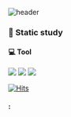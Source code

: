 ![header](https://capsule-render.vercel.app/api?type=waving&color=fedcba&height=180&section=header&text=Silky&fontColor=ffffff&fontSize=100&animation=fadeIn&fontAlignY=55)

### 📖 Static study


#### 💻 Tool
<img src="https://img.shields.io/badge/Python-3776AB?style=for-the-badge&logo=Python&logoColor=yellow"/>
<img src="https://img.shields.io/badge/R-276DC3?style=for-the-badge&logo=R&logoColor=blue"/>
<img src="https://img.shields.io/badge/Julia-9558B2?style=for-the-badge&logo=Julia&logoColor=orange"/> 

[![Hits](https://hits.seeyoufarm.com/api/count/incr/badge.svg?url=https%3A%2F%2Fgithub.com%2Fgjbae1212%2Fhit-counter)](https://hits.seeyoufarm.com)                    

#### :



<!--
**LeeSeungHoen/LeeSeungHoen** is a ✨ _special_ ✨ repository because its `README.md` (this file) appears on your GitHub profile.

Here are some ideas to get you started:

- 🔭 I’m currently working on ...
- 🌱 I’m currently learning ...
- 👯 I’m looking to collaborate on ...
- 🤔 I’m looking for help with ...
- 💬 Ask me about ...
- 📫 How to reach me: ...
- 😄 Pronouns: ...
- ⚡ Fun fact: ...
-->
